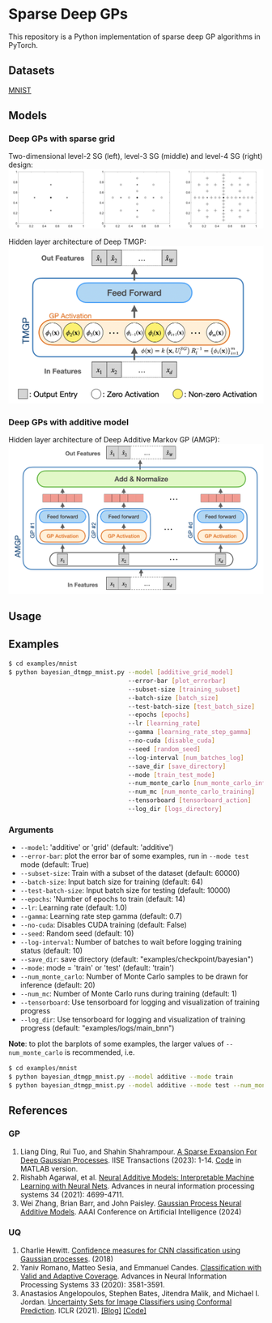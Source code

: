 # Sparse Deep GPs
This repository is a Python implementation of sparse deep GP algorithms in PyTorch.

## Datasets
[MNIST](https://pytorch.org/vision/0.17/generated/torchvision.datasets.MNIST.html)

## Models

### Deep GPs with sparse grid
Two-dimensional level-2 SG (left), level-3 SG (middle) and level-4 SG (right) design:
![Sparse grid](assets/sparsegrid.png)

Hidden layer architecture of Deep TMGP:
![Tensor Markov GP designed with sparse grid](assets/TMGP.png)

### Deep GPs with additive model
Hidden layer architecture of Deep Additive Markov GP (AMGP):
![AMGP](assets/AMGP.png)

## Usage

## Examples
```bash
$ cd examples/mnist
$ python bayesian_dtmgp_mnist.py --model [additive_grid_model]
                                 --error-bar [plot_errorbar]
                                 --subset-size [training_subset]
                                 --batch-size [batch_size]
                                 --test-batch-size [test_batch_size]
                                 --epochs [epochs]
                                 --lr [learning_rate]
                                 --gamma [learning_rate_step_gamma]
                                 --no-cuda [disable_cuda]
                                 --seed [random_seed]
                                 --log-interval [num_batches_log]
                                 --save_dir [save_directory]
                                 --mode [train_test_mode]
                                 --num_monte_carlo [num_monte_carlo_inference]
                                 --num_mc [num_monte_carlo_training]
                                 --tensorboard [tensorboard_action]
                                 --log_dir [logs_directory]
```

### Arguments
- `--model`: 'additive' or 'grid' (default: 'additive')
- `--error-bar`: plot the error bar of some examples, run in `--mode test` mode (default: True)
- `--subset-size`: Train with a subset of the dataset (default: 60000)
- `--batch-size`: Input batch size for training (default: 64)
- `--test-batch-size`: Input batch size for testing (default: 10000)
- `--epochs`: 'Number of epochs to train (default: 14)
- `--lr`: Learning rate (default: 1.0)
- `--gamma`: Learning rate step gamma (default: 0.7)
- `--no-cuda`: Disables CUDA training (default: False)
- `--seed`: Random seed (default: 10)
- `--log-interval`: Number of batches to wait before logging training status (default: 10)
- `--save_dir`: save directory (default: "examples/checkpoint/bayesian")
- `--mode`: mode = 'train' or 'test' (default: 'train')
- `--num_monte_carlo`: Number of Monte Carlo samples to be drawn for inference (default: 20)
- `--num_mc`: Number of Monte Carlo runs during training (default: 1)
- `--tensorboard`: Use tensorboard for logging and visualization of training progress
- `--log_dir`: Use tensorboard for logging and visualization of training progress (default: "examples/logs/main_bnn")


**Note**: to plot the barplots of some examples, the larger values of `--num_monte_carlo` is recommended, i.e.
```bash
$ cd examples/mnist
$ python bayesian_dtmgp_mnist.py --model additive --mode train
$ python bayesian_dtmgp_mnist.py --model additive --mode test --num_monte_carlo 100 --error-bar True
```

## References
### GP
1. Liang Ding, Rui Tuo, and Shahin Shahrampour. [A Sparse Expansion For Deep Gaussian Processes](https://www.tandfonline.com/doi/pdf/10.1080/24725854.2023.2210629). IISE Transactions (2023): 1-14. [Code](https://github.com/ldingaa/DGP_Sparse_Expansion) in MATLAB version.
2. Rishabh Agarwal, et al. [Neural Additive Models: Interpretable Machine Learning with Neural Nets](https://proceedings.neurips.cc/paper/2021/file/251bd0442dfcc53b5a761e050f8022b8-Paper.pdf). Advances in neural information processing systems 34 (2021): 4699-4711.
3. Wei Zhang, Brian Barr, and John Paisley. [Gaussian Process Neural Additive Models](https://arxiv.org/pdf/2402.12518.pdf). AAAI Conference on Artificial Intelligence (2024)

### UQ
1. Charlie Hewitt. [Confidence measures for CNN classification using Gaussian processes](https://chewitt.me/Papers/CTH-CNN-Conf-2018.pdf). (2018)
2. Yaniv Romano, Matteo Sesia, and Emmanuel Candes. [Classification with Valid and Adaptive Coverage](https://proceedings.neurips.cc/paper/2020/file/244edd7e85dc81602b7615cd705545f5-Paper.pdf). Advances in Neural Information Processing Systems 33 (2020): 3581-3591.
3. Anastasios Angelopoulos, Stephen Bates, Jitendra Malik, and Michael I. Jordan. [Uncertainty Sets for Image Classifiers using Conformal Prediction](https://openreview.net/pdf?id=eNdiU_DbM9). ICLR (2021). [[Blog]](https://people.eecs.berkeley.edu/~angelopoulos/blog/posts/conformal-classification/)  [[Code]](https://github.com/aangelopoulos/conformal_classification)